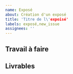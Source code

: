 ```yaml
---
name: Exposé
about: Création d'un exposé
title: 'Titre de l\'expoisé'
labels: exposé,new_issue
assignees: ''
---
```


## Travail à faire

##  Livrables


